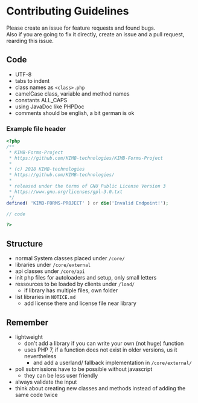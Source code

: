 # Contributing Guidelines

Please create an issue for feature requests and found bugs.  
Also if you are going to fix it directly, create an issue and a pull request,
rearding this issue.

## Code
- UTF-8
- tabs to indent
- class names as `<class>.php`
- camelCase class, variable and method names
- constants ALL_CAPS
- using JavaDoc like PHPDoc
- comments should be english, a bit german is ok

### Example file header

```php
<?php
/** 
 * KIMB-Forms-Project
 * https://github.com/KIMB-technologies/KIMB-Forms-Project
 * 
 * (c) 2018 KIMB-technologies 
 * https://github.com/KIMB-technologies/
 * 
 * released under the terms of GNU Public License Version 3
 * https://www.gnu.org/licenses/gpl-3.0.txt
 */
defined( 'KIMB-FORMS-PROJECT' ) or die('Invalid Endpoint!');

// code

?>
```

## Structure
- normal System classes placed under `/core/`
- libraries under `/core/external`
- api classes under `/core/api`
- init php files for autoloaders and setup, only small letters
- ressources to be loaded by clients under `/load/`
    - if library has multiple files, own folder
- list libraries in `NOTICE.md`
    - add license there and license file near library
    
## Remember
- lightweight
    - don't add a library if you can write your own (not huge) function
    - uses PHP 7, if a function does not exist in older versions, us it nevertheless
        - and add a userland/ fallback implementation in `/core/external/`
- poll submissions have to be possible without javascript
    - they can be less user friendly
- always validate the input
- think about creating new classes and methods instead of adding the same code twice
